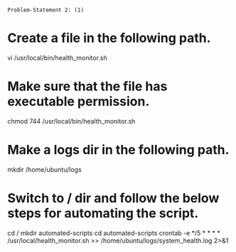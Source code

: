                                                                        Problem-Statement 2: (1)

# Create a file in the following path.
vi /usr/local/bin/health_monitor.sh

# Make sure that the file has executable permission.
chmod 744 /usr/local/bin/health_monitor.sh

# Make a logs dir in the following path.
mkdir /home/ubuntu/logs

# Switch to / dir and follow the below steps for automating the script. 
cd /
mkdir automated-scripts
cd automated-scripts
crontab -e
*/5 * * * * /usr/local/health_monitor.sh >> /home/ubuntu/logs/system_health.log 2>&1



